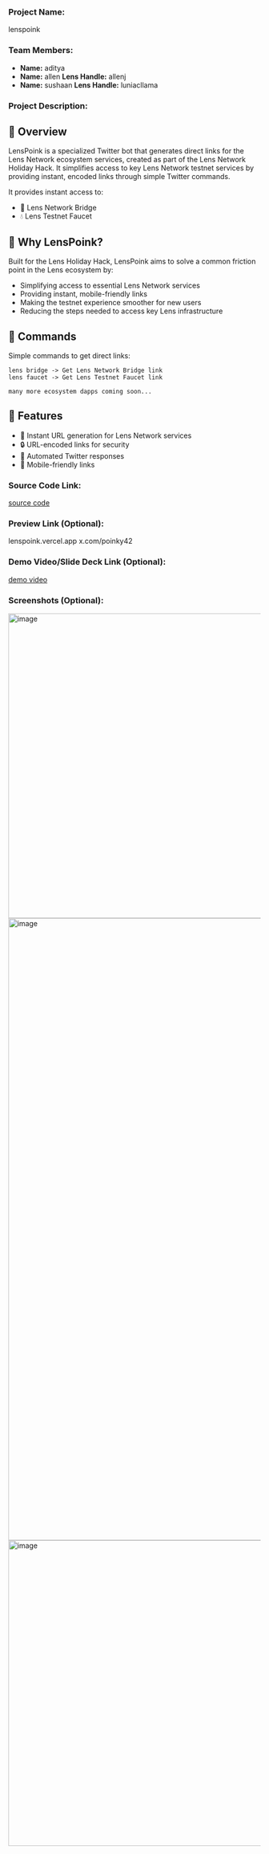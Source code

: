 ### Project Name:
lenspoink

### Team Members:
- **Name:** aditya 
- **Name:** allen 
  **Lens Handle:** allenj
- **Name:** sushaan
  **Lens Handle:** luniacllama


### Project Description:
## 🌟 Overview

LensPoink is a specialized Twitter bot that generates direct links for the Lens Network ecosystem services, created as part of the Lens Network Holiday Hack. It simplifies access to key Lens Network testnet services by providing instant, encoded links through simple Twitter commands.

It provides instant access to:

- 🌉 Lens Network Bridge
- 💧 Lens Testnet Faucet

## 🎯 Why LensPoink?

Built for the Lens Holiday Hack, LensPoink aims to solve a common friction point in the Lens ecosystem by:
- Simplifying access to essential Lens Network services
- Providing instant, mobile-friendly links
- Making the testnet experience smoother for new users
- Reducing the steps needed to access key Lens infrastructure

## 🤖 Commands

Simple commands to get direct links:

```
lens bridge -> Get Lens Network Bridge link
lens faucet -> Get Lens Testnet Faucet link

many more ecosystem dapps coming soon...
```

## 🎯 Features

- 🔗 Instant URL generation for Lens Network services
- 🔒 URL-encoded links for security
- 🤖 Automated Twitter responses
- 📱 Mobile-friendly links

### Source Code Link:
[source code](https://github.com/issa-me-sush/lens-holiday-hack)

### Preview Link (Optional):
lenspoink.vercel.app
x.com/poinky42

### Demo Video/Slide Deck Link (Optional):
[demo video](https://github.com/issa-me-sush/lens-holiday-hack)

### Screenshots (Optional):
<img width="607" alt="image" src="https://github.com/user-attachments/assets/2da1bfa1-4e2a-400e-9354-027befa52b44" />
<img width="1239" alt="image" src="https://github.com/user-attachments/assets/fd300667-abd5-491f-a107-fe195c1275a2" />
<img width="609" alt="image" src="https://github.com/user-attachments/assets/d0a6ea76-9c8d-47df-b1bd-c3167d536049" />



